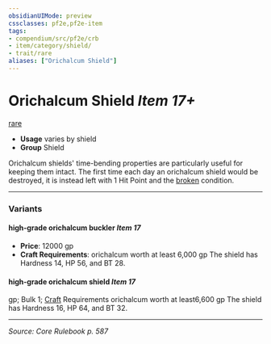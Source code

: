 ```yaml
---
obsidianUIMode: preview
cssclasses: pf2e,pf2e-item
tags:
- compendium/src/pf2e/crb
- item/category/shield/
- trait/rare
aliases: ["Orichalcum Shield"]
---
```

# Orichalcum Shield *Item 17+*  
[rare](rules/traits/rare.md "Rare Rarity Trait")  

- **Usage** varies by shield
- **Group** Shield 

Orichalcum shields' time-bending properties are particularly useful for keeping them intact. The first time each day an orichalcum shield would be destroyed, it is instead left with 1 Hit Point and the [broken](rules/conditions.md#Broken) condition.

---

### Variants

#### high-grade orichalcum buckler *Item 17*

- **Price**: 12000 gp
- **Craft Requirements**: orichalcum worth at least 6,000 gp The shield has Hardness 14, HP 56, and BT 28.

#### high-grade orichalcum shield *Item 17*


gp; Bulk 1; [Craft](rules/actions/craft.md) Requirements orichalcum worth at least6,600 gp The shield has Hardness 16, HP 64, and BT 32.

---
*Source: Core Rulebook p. 587*